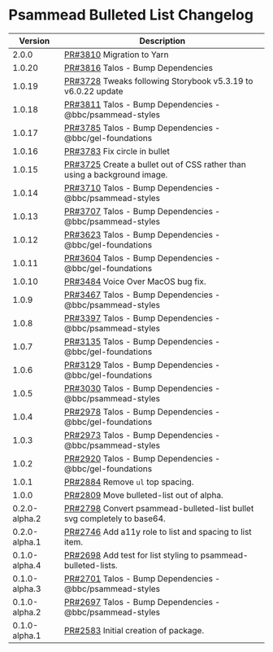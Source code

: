 # Psammead Bulleted List Changelog

| Version       | Description                                                                                                           |
| ------------- | --------------------------------------------------------------------------------------------------------------------- |
| 2.0.0         | [PR#3810](https://github.com/bbc/psammead/pull/3810) Migration to Yarn                                                |
| 1.0.20        | [PR#3816](https://github.com/bbc/psammead/pull/3816) Talos - Bump Dependencies                                        |
| 1.0.19        | [PR#3728](https://github.com/bbc/psammead/pull/3728) Tweaks following Storybook v5.3.19 to v6.0.22 update             |
| 1.0.18        | [PR#3811](https://github.com/bbc/psammead/pull/3811) Talos - Bump Dependencies - @bbc/psammead-styles                 |
| 1.0.17        | [PR#3785](https://github.com/bbc/psammead/pull/3785) Talos - Bump Dependencies - @bbc/gel-foundations                 |
| 1.0.16        | [PR#3783](https://github.com/bbc/psammead/pull/3783) Fix circle in bullet                                             |
| 1.0.15        | [PR#3725](https://github.com/bbc/psammead/pull/3725) Create a bullet out of CSS rather than using a background image. |
| 1.0.14        | [PR#3710](https://github.com/bbc/psammead/pull/3710) Talos - Bump Dependencies - @bbc/psammead-styles                 |
| 1.0.13        | [PR#3707](https://github.com/bbc/psammead/pull/3707) Talos - Bump Dependencies - @bbc/psammead-styles                 |
| 1.0.12        | [PR#3623](https://github.com/bbc/psammead/pull/3623) Talos - Bump Dependencies - @bbc/gel-foundations                 |
| 1.0.11        | [PR#3604](https://github.com/bbc/psammead/pull/3604) Talos - Bump Dependencies - @bbc/gel-foundations                 |
| 1.0.10        | [PR#3484](https://github.com/bbc/psammead/pull/3484) Voice Over MacOS bug fix.                                        |
| 1.0.9         | [PR#3467](https://github.com/bbc/psammead/pull/3467) Talos - Bump Dependencies - @bbc/psammead-styles                 |
| 1.0.8         | [PR#3397](https://github.com/bbc/psammead/pull/3397) Talos - Bump Dependencies - @bbc/psammead-styles                 |
| 1.0.7         | [PR#3135](https://github.com/bbc/psammead/pull/3135) Talos - Bump Dependencies - @bbc/gel-foundations                 |
| 1.0.6         | [PR#3129](https://github.com/bbc/psammead/pull/3129) Talos - Bump Dependencies - @bbc/gel-foundations                 |
| 1.0.5         | [PR#3030](https://github.com/bbc/psammead/pull/3030) Talos - Bump Dependencies - @bbc/psammead-styles                 |
| 1.0.4         | [PR#2978](https://github.com/bbc/psammead/pull/2978) Talos - Bump Dependencies - @bbc/gel-foundations                 |
| 1.0.3         | [PR#2973](https://github.com/bbc/psammead/pull/2973) Talos - Bump Dependencies - @bbc/psammead-styles                 |
| 1.0.2         | [PR#2920](https://github.com/bbc/psammead/pull/2920) Talos - Bump Dependencies - @bbc/gel-foundations                 |
| 1.0.1         | [PR#2884](https://github.com/bbc/psammead/pull/2884) Remove `ul` top spacing.                                         |
| 1.0.0         | [PR#2809](https://github.com/bbc/psammead/pull/2809) Move bulleted-list out of alpha.                                 |
| 0.2.0-alpha.2 | [PR#2798](https://github.com/bbc/psammead/pull/2798) Convert psammead-bulleted-list bullet svg completely to base64.  |
| 0.2.0-alpha.1 | [PR#2746](https://github.com/bbc/psammead/pull/2746) Add a11y role to list and spacing to list item.                  |
| 0.1.0-alpha.4 | [PR#2698](https://github.com/bbc/psammead/pull/2698) Add test for list styling to psammead-bulleted-lists.            |
| 0.1.0-alpha.3 | [PR#2701](https://github.com/bbc/psammead/pull/2701) Talos - Bump Dependencies - @bbc/psammead-styles                 |
| 0.1.0-alpha.2 | [PR#2697](https://github.com/bbc/psammead/pull/2697) Talos - Bump Dependencies - @bbc/psammead-styles                 |
| 0.1.0-alpha.1 | [PR#2583](https://github.com/BBC-News/psammead/pull/2583) Initial creation of package.                                |
